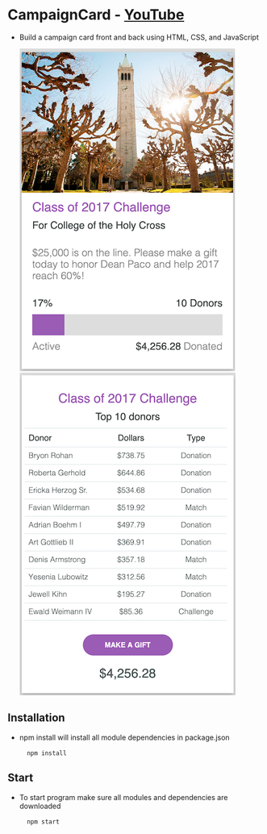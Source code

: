 # CampaignCard - [YouTube](https://youtu.be/F3OoohsapD8)
 
- Build a campaign card front and back using HTML, CSS, and JavaScript
  
  ![Front](./README_PIC/CampaignCardFront.png) 
  ![Back](./README_PIC/CampaignCardBack.png)

## Installation

  - npm install will install all module dependencies in package.json
    
    ```
      npm install
    ```

## Start

  - To start program make sure all modules and dependencies are downloaded

    ```
      npm start
    ```